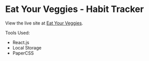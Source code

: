 # Eat Your Veggies - Habit Tracker

View the live site at [Eat Your Veggies](https://eatyourveggies.netlify.com/).

Tools Used:
- React.js
- Local Storage
- PaperCSS

